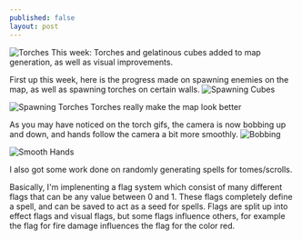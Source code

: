 ```yaml
---
published: false
layout: post
---
```


![Torches](http://i.imgur.com/ziweZ21.gif)
This week: Torches and gelatinous cubes added to map generation, as well as visual improvements.
<!--excerpt-->

First up this week, here is the progress made on spawning enemies on the map, as well as spawning torches on certain walls.
![Spawning Cubes](http://i.imgur.com/GGBFf72.gif)

![Spawning Torches](http://i.imgur.com/ziweZ21.gif)
Torches really make the map look better

As you may have noticed on the torch gifs, the camera is now bobbing up and down, and hands follow the camera a bit more smoothly.
![Bobbing](http://i.imgur.com/C3zdJFo.gif)

![Smooth Hands](http://i.imgur.com/BfCjGkv.gif)

I also got some work done on randomly generating spells for tomes/scrolls. 

Basically, I'm implenenting a flag system which consist of many different flags that can be any value between 0 and 1. These flags completely define a spell, and can be saved to act as a seed for spells. Flags are split up into effect flags and visual flags, but some flags influence others, for example the flag for fire damage influences the flag for the color red.